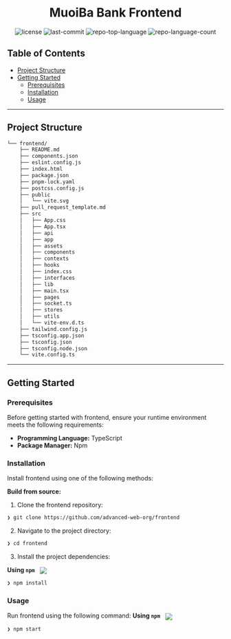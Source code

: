 <p align="center"><h1 align="center">MuoiBa Bank Frontend</h1></p>
<p align="center">
	<img src="https://img.shields.io/github/license/advanced-web-org/frontend?style=default&logo=opensourceinitiative&logoColor=white&color=0080ff" alt="license">
	<img src="https://img.shields.io/github/last-commit/advanced-web-org/frontend?style=default&logo=git&logoColor=white&color=0080ff" alt="last-commit">
	<img src="https://img.shields.io/github/languages/top/advanced-web-org/frontend?style=default&color=0080ff" alt="repo-top-language">
	<img src="https://img.shields.io/github/languages/count/advanced-web-org/frontend?style=default&color=0080ff" alt="repo-language-count">
</p>
<p align="center"><!-- default option, no dependency badges. -->
</p>
<p align="center">
	<!-- default option, no dependency badges. -->
</p>

##  Table of Contents

- [ Project Structure](#-project-structure)
- [ Getting Started](#-getting-started)
  - [ Prerequisites](#-prerequisites)
  - [ Installation](#-installation)
  - [ Usage](#-usage)

---

##  Project Structure

```sh
└── frontend/
    ├── README.md
    ├── components.json
    ├── eslint.config.js
    ├── index.html
    ├── package.json
    ├── pnpm-lock.yaml
    ├── postcss.config.js
    ├── public
    │   └── vite.svg
    ├── pull_request_template.md
    ├── src
    │   ├── App.css
    │   ├── App.tsx
    │   ├── api
    │   ├── app
    │   ├── assets
    │   ├── components
    │   ├── contexts
    │   ├── hooks
    │   ├── index.css
    │   ├── interfaces
    │   ├── lib
    │   ├── main.tsx
    │   ├── pages
    │   ├── socket.ts
    │   ├── stores
    │   ├── utils
    │   └── vite-env.d.ts
    ├── tailwind.config.js
    ├── tsconfig.app.json
    ├── tsconfig.json
    ├── tsconfig.node.json
    └── vite.config.ts
```

---
##  Getting Started

###  Prerequisites

Before getting started with frontend, ensure your runtime environment meets the following requirements:

- **Programming Language:** TypeScript
- **Package Manager:** Npm


###  Installation

Install frontend using one of the following methods:

**Build from source:**

1. Clone the frontend repository:
```sh
❯ git clone https://github.com/advanced-web-org/frontend
```

2. Navigate to the project directory:
```sh
❯ cd frontend
```

3. Install the project dependencies:


**Using `npm`** &nbsp; [<img align="center" src="https://img.shields.io/badge/npm-CB3837.svg?style={badge_style}&logo=npm&logoColor=white" />](https://www.npmjs.com/)

```sh
❯ npm install
```




###  Usage
Run frontend using the following command:
**Using `npm`** &nbsp; [<img align="center" src="https://img.shields.io/badge/npm-CB3837.svg?style={badge_style}&logo=npm&logoColor=white" />](https://www.npmjs.com/)

```sh
❯ npm start
```